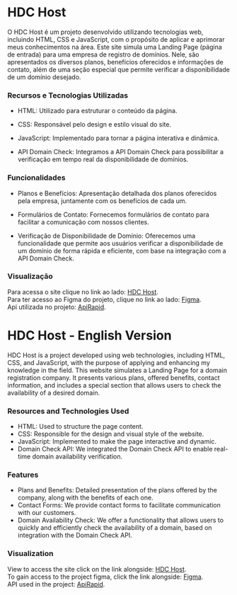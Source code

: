 # HDC Host

O HDC Host é um projeto desenvolvido utilizando tecnologias web, incluindo HTML, CSS e JavaScript, com o propósito de aplicar e aprimorar meus conhecimentos na área. Este site simula uma Landing Page (página de entrada) para uma empresa de registro de domínios. Nele, são apresentados os diversos planos, benefícios oferecidos e informações de contato, além de uma seção especial que permite verificar a disponibilidade de um domínio desejado.

### Recursos e Tecnologias Utilizadas

 + HTML: Utilizado para estruturar o conteúdo da página.

 + CSS: Responsável pelo design e estilo visual do site.

 + JavaScript: Implementado para tornar a página interativa e dinâmica.

 + API Domain Check: Integramos a API Domain Check para possibilitar a verificação em tempo real da disponibilidade de domínios.

### Funcionalidades

 + Planos e Benefícios: Apresentação detalhada dos planos oferecidos pela empresa, juntamente com os benefícios de cada um.

 + Formulários de Contato: Fornecemos formulários de contato para facilitar a comunicação com nossos clientes.

 + Verificação de Disponibilidade de Domínio: Oferecemos uma funcionalidade que permite aos usuários verificar a disponibilidade de um domínio de forma rápida e eficiente, com base na integração com a API Domain Check.

### Visualização
Para acessa o site clique no link ao lado: [HDC Host](https://hdc-host-1.netlify.app/). <br>
Para ter acesso ao Figma do projeto, clique no link ao lado: [Figma](https://www.figma.com/file/7UfovFzsc5quec8a7Db11k/hdc-host?type=design&node-id=0%3A1&mode=design&t=OixkMsyrOFI7ILoC-1). <br> 
Api utilizada no projeto: [ApiRapid](https://rapidapi.com/pt/MASNathan/api/domain-checker7/).

# HDC Host - English Version

HDC Host is a project developed using web technologies, including HTML, CSS, and JavaScript, with the purpose of applying and enhancing my knowledge in the field. This website simulates a Landing Page for a domain registration company. It presents various plans, offered benefits, contact information, and includes a special section that allows users to check the availability of a desired domain.

### Resources and Technologies Used

+ HTML: Used to structure the page content.
+ CSS: Responsible for the design and visual style of the website.
+ JavaScript: Implemented to make the page interactive and dynamic.
+ Domain Check API: We integrated the Domain Check API to enable real-time domain availability verification.

### Features

+ Plans and Benefits: Detailed presentation of the plans offered by the company, along with the benefits of each one.
+ Contact Forms: We provide contact forms to facilitate communication with our customers.
+ Domain Availability Check: We offer a functionality that allows users to quickly and efficiently check the availability of a domain, based on integration with the Domain Check API.

### Visualization  
View to access the site click on the link alongside: [HDC Host](https://hdc-host-1.netlify.app/). <br>
To gain access to the project figma, click the link alongside: [Figma](https://www.figma.com/file/7UfovFzsc5quec8a7Db11k/hdc-host?type=design&node-id=0%3A1&mode=design&t=OixkMsyrOFI7ILoC-1).<br> 
API used in the project: [ApiRapid](https://rapidapi.com/pt/MASNathan/api/domain-checker7/).
